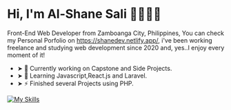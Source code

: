 # Hi, I'm Al-Shane Sali 👨🏻‍💻👋

Front-End Web Developer from Zamboanga City, Philippines, You can check my Personal Porfolio on https://shanedev.netlify.app/, i've been working freelance and studying web development since 2020 and, yes..I enjoy every moment of it!

- ➤ 🔭 Currently working on Capstone and Side Projects.
- ➤ 🌱 Learning Javascript,React.js and Laravel.
- ➤ ⚡ Finished several Projects using PHP.

[![My Skills](https://skillicons.dev/icons?i=html,css,js,django,php,mysql,sqlite,laravel,react)](https://skillicons.dev)

